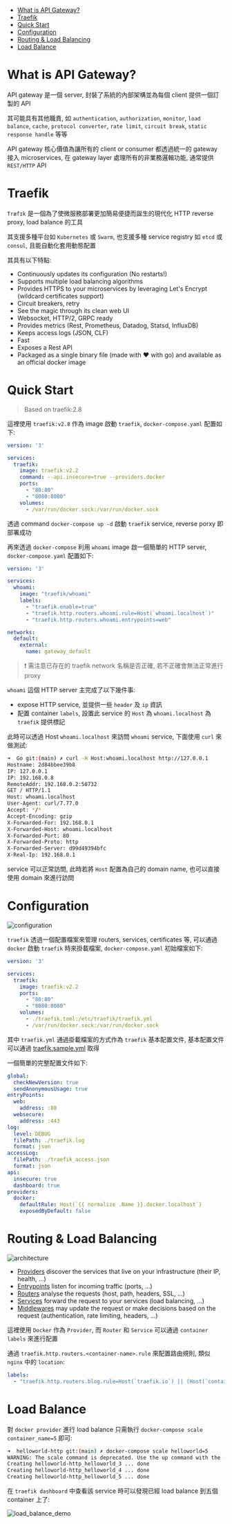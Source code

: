 - [What is API Gateway?](#what-is-api-gateway)
- [Traefik](#traefik)
- [Quick Start](#quick-start)
- [Configuration](#configuration)
- [Routing & Load Balancing](#routing--load-balancing)
- [Load Balance](#load-balance)

# What is API Gateway?

API gateway 是一個 server, 封裝了系統的內部架構並為每個 client 提供一個訂製的 API

其可能具有其他職責, 如 `authentication`, `authorization`, `monitor`, `load balance`, `cache`, `protocol converter`, `rate limit`, `circuit break`, `static response handle` 等等

API gateway 核心價值為讓所有的 client or consumer 都透過統一的 gateway 接入 microservices, 在 gateway layer 處理所有的非業務邏輯功能, 通常提供 `REST/HTTP` API

# Traefik

`Træfɪk` 是一個為了使微服務部署更加簡易便捷而誕生的現代化 HTTP reverse proxy, load balance 的工具

其支援多種平台如 `Kubernetes` 或 `Swarm`, 也支援多種 service registry 如 `etcd` 或 `consul`, 且能自動化套用動態配置

其具有以下特點:
- Continuously updates its configuration (No restarts!)
- Supports multiple load balancing algorithms
- Provides HTTPS to your microservices by leveraging Let's Encrypt (wildcard certificates support)
- Circuit breakers, retry
- See the magic through its clean web UI
- Websocket, HTTP/2, GRPC ready
- Provides metrics (Rest, Prometheus, Datadog, Statsd, InfluxDB)
- Keeps access logs (JSON, CLF)
- Fast
- Exposes a Rest API
- Packaged as a single binary file (made with ❤️ with go) and available as an official docker image

# Quick Start

> Based on traefik:2.8

這裡使用 `traefik:v2.8` 作為 image 啟動 `traefik`, `docker-compose.yaml` 配置如下:

```yaml
version: '3'

services:
  traefik:
    image: traefik:v2.2
    command: --api.insecure=true --providers.docker
    ports:
      - "80:80"
      - "8080:8080"
    volumes:
      - /var/run/docker.sock:/var/run/docker.sock
```

透過 command `docker-compose up -d` 啟動 `traefik` service, reverse porxy 即部署成功

再來透過 `docker-compose` 利用 `whoami` image 啟一個簡單的 HTTP server, `docker-compose.yaml` 配置如下:

```yaml
version: '3'

services:
  whoami:
    image: "traefik/whoami"
    labels:
      - "traefik.enable=true"
      - "traefik.http.routers.whoami.rule=Host(`whoami.localhost`)"
      - "traefik.http.routers.whoami.entrypoints=web"

networks:
  default:
    external:
      name: gateway_default

```

>❗️ 需注意已存在的 traefik network 名稱是否正確, 若不正確會無法正常進行 proxy

`whoami` 這個 HTTP server 主完成了以下幾件事:
- expose HTTP service, 並提供一些 `header` 及 `ip` 資訊
- 配置 container `labels`, 設置此 service 的 `Host` 為 `whoami.localhost` 為 `traefik` 提供標記

此時可以透過 Host `whoami.localhost` 來訪問 `whoami` service, 下面使用 `curl` 來做測試:

```sh
➜  Go git:(main) ✗ curl -H Host:whoami.localhost http://127.0.0.1
Hostname: 2d84bbee39b8
IP: 127.0.0.1
IP: 192.168.0.8
RemoteAddr: 192.168.0.2:50732
GET / HTTP/1.1
Host: whoami.localhost
User-Agent: curl/7.77.0
Accept: */*
Accept-Encoding: gzip
X-Forwarded-For: 192.168.0.1
X-Forwarded-Host: whoami.localhost
X-Forwarded-Port: 80
X-Forwarded-Proto: http
X-Forwarded-Server: d99d49394bfc
X-Real-Ip: 192.168.0.1
```

service 可以正常訪問, 此時若將 `Host` 配置為自己的 domain name, 也可以直接使用 domain 來進行訪問

# Configuration

![configuration](img/configuration.png)

`traefik` 透過一個配置檔案來管理 routers, services, certificates 等, 可以通過 `docker` 啟動 `traefik` 時來掛載檔案, `docker-compose.yaml` 初始檔案如下:

```yaml
version: '3'

services:
  traefik:
    image: traefik:v2.2
    ports:
      - "80:80"
      - "8080:8080"
    volumes:
      - ./traefik.toml:/etc/traefik/traefik.yml
      - /var/run/docker.sock:/var/run/docker.sock
```

其中 `traefik.yml` 通過掛載檔案的方式作為 `traefik` 基本配置文件, 基本配置文件可以通過 [traefik.sample.yml](https://github.com/traefik/traefik/blob/master/traefik.sample.yml) 取得

一個簡單的完整配置文件如下:

```yml
global:
  checkNewVersion: true
  sendAnonymousUsage: true
entryPoints:
  web:
    address: :80
  websecure:
    address: :443
log:
  level: DEBUG
  filePath: ./traefik.log
  format: json
accessLog:
  filePath: ./traefik_access.json
  format: json
api:
  insecure: true
  dashboard: true
providers:
  docker:
    defaultRule: Host(`{{ normalize .Name }}.docker.localhost`)
    exposedByDefault: false
```

# Routing & Load Balancing

![architecture](img/architecture.png)

- [Providers](https://doc.traefik.io/traefik/providers/overview/) discover the services that live on your infrastructure (their IP, health, ...)
- [Entrypoints](https://doc.traefik.io/traefik/routing/entrypoints/) listen for incoming traffic (ports, ...)
- [Routers](https://doc.traefik.io/traefik/routing/routers/) analyse the requests (host, path, headers, SSL, ...)
- [Services](https://doc.traefik.io/traefik/routing/services/) forward the request to your services (load balancing, ...)
- [Middlewares](https://doc.traefik.io/traefik/middlewares/overview/) may update the request or make decisions based on the request (authentication, rate limiting, headers, ...)

這裡使用 `Docker` 作為 `Provider`, 而 `Router` 和 `Service` 可以通過 `container labels` 來進行配置

通過 `traefik.http.routers.<container-name>.rule` 來配置路由規則, 類似 `nginx` 中的 `location`:

```yml
labels:
  - "traefik.http.routers.blog.rule=Host(`traefik.io`) || (Host(`containo.us`) && Path(`/traefik`))"
```

# Load Balance

對 `docker provider` 進行 load balance 只需執行 `docker-compose scale container_name=5` 即可:

```sh
➜  helloworld-http git:(main) ✗ docker-compose scale helloworld=5
WARNING: The scale command is deprecated. Use the up command with the --scale flag instead.
Creating helloworld-http_helloworld_3 ... done
Creating helloworld-http_helloworld_4 ... done
Creating helloworld-http_helloworld_5 ... done
```

在 `traefik dashboard` 中查看該 service 時可以發現已經 load balance 到五個 container 上了:

![load_balance_demo](img/load_balance_demo.png)
